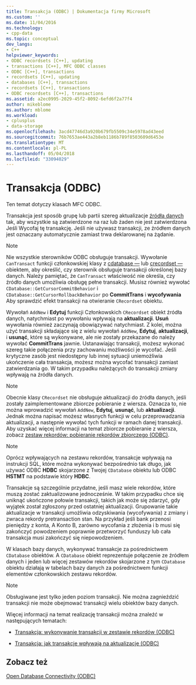 ```yaml
---
title: Transakcja (ODBC) | Dokumentacja firmy Microsoft
ms.custom: ''
ms.date: 11/04/2016
ms.technology:
- cpp-data
ms.topic: conceptual
dev_langs:
- C++
helpviewer_keywords:
- ODBC recordsets [C++], updating
- transactions [C++], MFC ODBC classes
- ODBC [C++], transactions
- recordsets [C++], updating
- databases [C++], transactions
- recordsets [C++], transactions
- ODBC recordsets [C++], transactions
ms.assetid: a2ec0995-2029-45f2-8092-6efd6f2a77f4
author: mikeblome
ms.author: mblome
ms.workload:
- cplusplus
- data-storage
ms.openlocfilehash: 3acd47746d3a920b679fb5509c34e5978ad43eed
ms.sourcegitcommit: 76b7653ae443a2b8eb1186b789f8503609d6453e
ms.translationtype: MT
ms.contentlocale: pl-PL
ms.lasthandoff: 05/04/2018
ms.locfileid: "33094029"
---
```

# <a name="transaction-odbc"></a>Transakcja (ODBC)
Ten temat dotyczy klasach MFC ODBC.  
  
 Transakcja jest sposób grupę lub partii szereg aktualizacje [źródła danych](../../data/odbc/data-source-odbc.md) tak, aby wszystkie są zatwierdzone na raz lub żaden nie jest zatwierdzona Jeśli Wycofaj tę transakcję. Jeśli nie używasz transakcji, ze źródłem danych jest oznaczany automatycznie zamiast trwa deklarowanej na żądanie.  
  
> [!NOTE]
>  Nie wszystkie sterowników ODBC obsługuje transakcji. Wywołanie `CanTransact` funkcji członkowskiej klasy z [cdatabase —](../../mfc/reference/cdatabase-class.md) lub [crecordset —](../../mfc/reference/crecordset-class.md) obiektem, aby określić, czy sterownik obsługuje transakcji określonej bazy danych. Należy pamiętać, że `CanTransact` właściwość nie określa, czy źródło danych umożliwia obsługę pełne transakcji. Musisz również wywołać `CDatabase::GetCursorCommitBehavior` i `CDatabase::GetCursorRollbackBehavior` po **CommitTrans** i **wycofywania** Aby sprawdzić efekt transakcji na otwieranie `CRecordset` obiektu.  
  
 Wywołań `AddNew` i **Edytuj** funkcji Członkowskich `CRecordset` obiekt źródła danych, natychmiast po wywołaniu wpływają na **aktualizacji**. **Usuń** wywołania również zaczynają obowiązywać natychmiast. Z kolei, można użyć transakcji składające się z wielu wywołań `AddNew`, **Edytuj**, **aktualizacji**, i **usunąć**, które są wykonywane, ale nie zostały przekazane do należy wywołać **CommitTrans** jawnie. Ustanawiając transakcji, możesz wykonać szereg takie połączenia przy zachowaniu możliwości je wycofać. Jeśli krytyczne zasób jest niedostępny lub innej sytuacji uniemożliwia ukończenie cała transakcja, możesz można wycofać transakcji zamiast zatwierdzania go. W takim przypadku należących do transakcji zmiany wpływają na źródła danych.  
  
> [!NOTE]
>  Obecnie klasy `CRecordset` nie obsługuje aktualizacji do źródła danych, jeśli zostały zaimplementowane zbiorcze pobieranie z wiersza. Oznacza to, nie można wprowadzić wywołań `AddNew`, **Edytuj**, **usunąć**, lub **aktualizacji**. Jednak można napisać możesz własnych funkcji w celu przeprowadzania aktualizacji, a następnie wywołać tych funkcji w ramach danej transakcji. Aby uzyskać więcej informacji na temat zbiorcze pobieranie z wiersza, zobacz [zestaw rekordów: pobieranie rekordów zbiorczego (ODBC)](../../data/odbc/recordset-fetching-records-in-bulk-odbc.md).  
  
> [!NOTE]
>  Oprócz wpływających na zestawu rekordów, transakcje wpływają na instrukcji SQL, które można wykonywać bezpośrednio tak długo, jak używać ODBC **HDBC** skojarzone z Twojej `CDatabase` obiektu lub ODBC **HSTMT** na podstawie który **HDBC**.  
  
 Transakcje są szczególnie przydatne, jeśli masz wiele rekordów, które muszą zostać zaktualizowane jednocześnie. W takim przypadku chce się uniknąć ukończone połowie transakcji, takich jak może się zdarzyć, gdy wyjątek został zgłoszony przed ostatniej aktualizacji. Grupowanie takie aktualizacje w transakcji umożliwia odzyskiwania (wycofywania) z zmiany i zwraca rekordy pretransaction stan. Na przykład jeśli bank przenosi pieniędzy z konta, A Konto B, zarówno wycofania z złożenia i b musi się zakończyć powodzeniem poprawnie przetworzyć funduszy lub cała transakcja musi zakończyć się niepowodzeniem.  
  
 W klasach bazy danych, wykonywać transakcje za pośrednictwem `CDatabase` obiektów. A `CDatabase` obiekt reprezentuje połączenie ze źródłem danych i jeden lub więcej zestawów rekordów skojarzone z tym `CDatabase` obiektu działają w tabelach bazy danych za pośrednictwem funkcji elementów członkowskich zestawu rekordów.  
  
> [!NOTE]
>  Obsługiwane jest tylko jeden poziom transakcji. Nie można zagnieździć transakcji nie może obejmować transakcji wielu obiektów bazy danych.  
  
 Więcej informacji na temat realizację transakcji można znaleźć w następujących tematach:  
  
-   [Transakcja: wykonywanie transakcji w zestawie rekordów (ODBC)](../../data/odbc/transaction-performing-a-transaction-in-a-recordset-odbc.md)  
  
-   [Transakcja: jak transakcje wpływają na aktualizacje (ODBC)](../../data/odbc/transaction-how-transactions-affect-updates-odbc.md)  
  
## <a name="see-also"></a>Zobacz też  
 [Open Database Connectivity (ODBC)](../../data/odbc/open-database-connectivity-odbc.md)